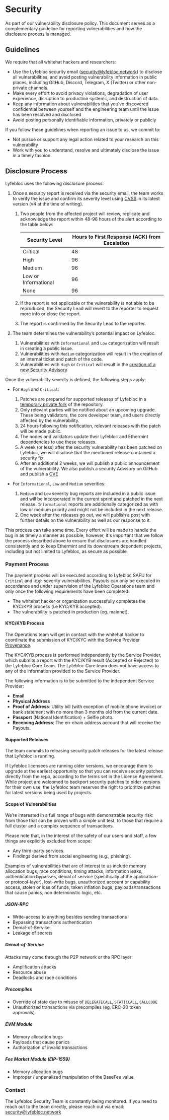 # Security

As part of our vulnerability disclosure policy. This document serves as a complementary guideline
for reporting vulnerabilities and how the disclosure process is managed.

## Guidelines

We require that all whitehat hackers and researchers:

- Use the Lyfebloc security email ([security@lyfebloc.network](mailto:security@lyfebloc.network)) to disclose all vulnerabilities,
and avoid posting vulnerability information in public places, including GitHub, Discord, Telegram, X (Twitter) or
other non-private channels.
- Make every effort to avoid privacy violations, degradation of user experience, disruption to production systems,
and destruction of data.
- Keep any information about vulnerabilities that you’ve discovered confidential between yourself and the engineering
team until the issue has been resolved and disclosed
- Avoid posting personally identifiable information, privately or publicly

If you follow these guidelines when reporting an issue to us, we commit to:

- Not pursue or support any legal action related to your research on this vulnerability
- Work with you to understand, resolve and ultimately disclose the issue in a timely fashion

## Disclosure Process

Lyfebloc uses the following disclosure process:

1. Once a security report is received via the security email, the team works to verify the issue and confirm its
severity level using [CVSS](https://nvd.nist.gov/vuln-metrics/cvss) in its latest version (v4 at the time of writing).
    1. Two people from the affected project will review, replicate and acknowledge the report
       within 48-96 hours of the alert according to the table below:

        | Security Level       | Hours to First Response (ACK) from Escalation |
        | -------------------- | --------------------------------------------- |
        | Critical             | 48                                            |
        | High                 | 96                                            |
        | Medium               | 96                                            |
        | Low or Informational | 96                                            |
        | None                 | 96                                            |

    2. If the report is not applicable or the vulnerability is not able to be reproduced,
       the Security Lead will revert to the reporter to request more info or close the report.
    3. The report is confirmed by the Security Lead to the reporter.

2. The team determines the vulnerability’s potential impact on Lyfebloc.

    1. Vulnerabilities with `Informational` and `Low` categorization will result in creating a public issue.
    2. Vulnerabilities with `Medium` categorization will result
       in the creation of an internal ticket and patch of the code.
    3. Vulnerabilities with `High` or `Critical` will result in the [creation of a new Security Advisory](https://docs.github.com/en/code-security/repository-security-advisories/creating-a-repository-security-advisory)

Once the vulnerability severity is defined, the following steps apply:

- For `High` and `Critical`:
    1. Patches are prepared for supported releases of Lyfebloc in a
       [temporary private fork](https://docs.github.com/en/code-security/repository-security-advisories/collaborating-in-a-temporary-private-fork-to-resolve-a-repository-security-vulnerability)
       of the repository.
    2. Only relevant parties will be notified about an upcoming upgrade.
       These being validators, the core developer team, and users directly affected by the vulnerability.
    3. 24 hours following this notification, relevant releases with the patch will be made public.
    4. The nodes and validators update their Lyfebloc and Ethermint dependencies to use these releases.
    5. A week (or less) after the security vulnerability has been patched on Lyfebloc,
       we will disclose that the mentioned release contained a security fix.
    6. After an additional 2 weeks, we will publish a public announcement of the vulnerability.
       We also publish a security Advisory on GitHub and publish a
       [CVE](https://en.wikipedia.org/wiki/Common_Vulnerabilities_and_Exposures)

- For `Informational`, `Low` and `Medium` severities:
    1. `Medium` and `Low` severity bug reports are included in a public issue
       and will be incorporated in the current sprint and patched in the next release.
       `Informational` reports are additionally categorized as with low or medium priority
       and might not be included in the next release.
    2. One week after the releases go out, we will publish a post
       with further details on the vulnerability as well as our response to it.

This process can take some time.
Every effort will be made to handle the bug in as timely a manner as possible,
however, it's important that we follow the process described above
to ensure that disclosures are handled consistently
and to keep Ethermint and its downstream dependent projects,
including but not limited to Lyfebloc,
as secure as possible.

### Payment Process

The payment process will be executed according to Lyfebloc SAFU for `Critical` and `High` severity vulnerabilities.
Payouts can only be executed in accordance and under supervision of the Lyfebloc Operations team and only once the
following requirements have been completed:

- The whitehat hacker or organization successfully completes the KYC/KYB process (i.e KYC/KYB accepted).
- The vulnerability is patched in production (eg. mainnet).

#### KYC/KYB Process

The Operations team will get in contact with the whitehat hacker to coordinate the submission of KYC/KYC with
the Service Provider [Provenance](http://provenancecompliance.com).

The KYC/KYB process is performed independently by the Service Provider, which submits a report with the
KYC/KYB result
(Accepted or Rejected) to the Lyfebloc Core Team. The Lyfebloc Core team does not have access to any of the information
provided to the Service Provider.

The following information is to be submitted to the independent Service Provider:

- **Email**
- **Physical Address**
- **Proof of Address**: Utility bill (with exception of mobile phone invoice) or bank statement with no
more than 3 months old from the current date.
- **Passport** (National Identification) + Selfie photo.
- **Receiving Address**: The on-chain address account that will receive the Payouts.

#### Supported Releases

The team commits to releasing security patch releases for the latest release that Lyfebloc is running.

If Lyfebloc licensees are running older versions, we encourage them to upgrade at the earliest opportunity
so that you can receive
security patches directly from the repo, according to the terms set in the License Agreement. While project
are welcomed to backport security patches to older versions for their own use, the Lyfebloc team reserves
the right to prioritize patches for
latest versions being used by projects.

#### Scope of Vulnerabilities

We’re interested in a full range of bugs with demonstrable security risk: from those that can be proven
with a simple unit test,
to those that require a full cluster and a complex sequence of transactions.

Please note that, in the interest of the safety of our users and staff, a few things are explicitly
excluded from scope:

- Any third-party services.
- Findings derived from social engineering (e.g., phishing).

Examples of vulnerabilities that are of interest to us include memory allocation bugs, race conditions,
timing attacks, information leaks, authentication bypasses, denial of service
(specifically at the application- or protocol-layer),
lost-write bugs, unauthorized account or capability access, stolen or loss of funds, token inflation bugs,
payloads/transactions that cause panics, non deterministic logic, etc.

##### JSON-RPC

- Write-access to anything besides sending transactions
- Bypassing transactions authentication
- Denial-of-Service
- Leakage of secrets

##### Denial-of-Service

Attacks may come through the P2P network or the RPC layer:

- Amplification attacks
- Resource abuse
- Deadlocks and race conditions

##### Precompiles

- Override of state due to misuse of `DELEGATECALL`, `STATICCALL`, `CALLCODE`
- Unauthorized transactions via precompiles (eg. ERC-20 token approvals)

##### EVM Module

- Memory allocation bugs
- Payloads that cause panics
- Authorization of invalid transactions

##### Fee Market Module (EIP-1559)

- Memory allocation bugs
- Improper / unpenalized manipulation of the BaseFee value

### Contact

The Lyfebloc Security Team is constantly being monitored.
If you need to reach out to the team directly,
please reach out via email: [security@lyfebloc.network](mailto:security@lyfebloc.network)
